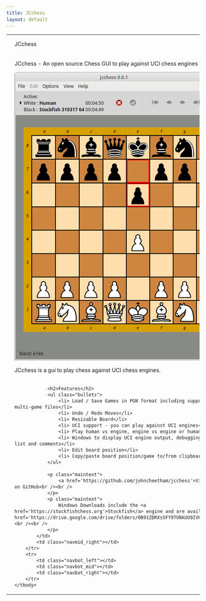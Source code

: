 ```yaml
---
title: JCchess
layout: default
---
```


<table class="content">
    <tbody>
        <tr>
            <td class="navtop_left"></td>
            <td class="navtop_mid">
                <p style="float: left;">JCchess</p>
            </td>
            <td class="navtop_right"></td>
        </tr>
        <tr>
            <td class="navmid_left"></td>
            <td id="contentId" class="content_mid">      
                <p class="header">JCchess - An open source Chess GUI to play against UCI chess engines</p>        	    	    
	            <p class="centeredImage">
                    <img src="/images/Screenshot-jcchess-big.png" alt="jcchess screenshot" />
                </p>
                <p class="maintext">	    
	                JCchess is a gui to play chess against UCI chess engines. <br /><br />
                </p>
        
                <h2>Features</h2>           
                <ul class="bullets">            
                    <li> Load / Save Games in PGN format including support for reading multi-game files</li>    
                    <li> Undo / Redo Moves</li>
                    <li> Resizable Board</li>
                    <li> UCI support - you can play against UCI engines</li>
                    <li> Play human vs engine, engine vs engine or human vs human</li> 
                    <li> Windows to display UCI engine output, debugging info, move list and comments</li>
                    <li> Edit board position</li>
                    <li> Copy/paste board position/game to/from clipboard</li>        
                </ul>
            
                <p class="maintext">                 
                    <a href='https://github.com/johncheetham/jcchess'>View project</a> on GitHub<br /><br /> 
                </p>
                <p class="maintext">                 
                    Windows Downloads include the <a href='https://stockfishchess.org'>Stockfish</a> engine and are available <a href='https://drive.google.com/drive/folders/0B91ZDRXsSFY9TUNkUU9IVHFiSmc'>here</a><br /><br /> 
                </p>               
            </td>
            <td class="navmid_right"></td>
        </tr>
        <tr>
            <td class="navbot_left"></td>
            <td class="navbot_mid"></td>
            <td class="navbot_right"></td>
        </tr>
    </tbody>
</table>

